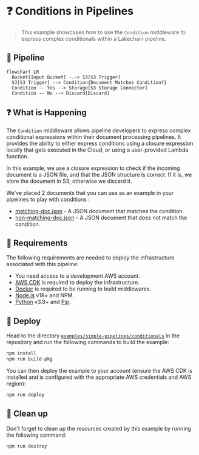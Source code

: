# ❓ Conditions in Pipelines

> This example showcases how to use the `Condition` middleware to express complex conditionals within a Lakechain pipeline.

## :dna: Pipeline

```mermaid
flowchart LR
  Bucket[Input Bucket] -.-> S3[S3 Trigger]
  S3[S3 Trigger] --> Condition{Document Matches Condition?}
  Condition -- Yes --> Storage[S3 Storage Connector]
  Condition -- No --> Discard[Discard]
```

## ❓ What is Happening

The `Condition` middleware allows pipeline developers to express complex conditional expressions within their document processing pipelines. It provides the ability to either express conditions using a closure expression locally that gets executed in the Cloud, or using a user-provided Lambda function.

In this example, we use a closure expression to check if the incoming document is a JSON file, and that the JSON structure is correct. If it is, we store the document in S3, otherwise we discard it.

We've placed 2 documents that you can use as an example in your pipelines to play with conditions :

- [matching-doc.json](./assets/matching-doc.json) - A JSON document that matches the condition.
- [non-matching-doc.json](./assets/non-matching-doc.json) - A JSON document that does not match the condition.

## 📝 Requirements

The following requirements are needed to deploy the infrastructure associated with this pipeline:

- You need access to a development AWS account.
- [AWS CDK](https://docs.aws.amazon.com/cdk/latest/guide/getting_started.html#getting_started_install) is required to deploy the infrastructure.
- [Docker](https://docs.docker.com/get-docker/) is required to be running to build middlewares.
- [Node.js](https://nodejs.org/en/download/) v18+ and NPM.
- [Python](https://www.python.org/downloads/) v3.8+ and [Pip](https://pip.pypa.io/en/stable/installation/).

## 🚀 Deploy

Head to the directory [`examples/simple-pipelines/conditionals`](/examples/simple-pipelines/conditionals) in the repository and run the following commands to build the example:

```bash
npm install
npm run build-pkg
```

You can then deploy the example to your account (ensure the AWS CDK is installed and is configured with the appropriate AWS credentials and AWS region):

```bash
npm run deploy
```

## 🧹 Clean up

Don't forget to clean up the resources created by this example by running the following command:

```bash
npm run destroy
```
